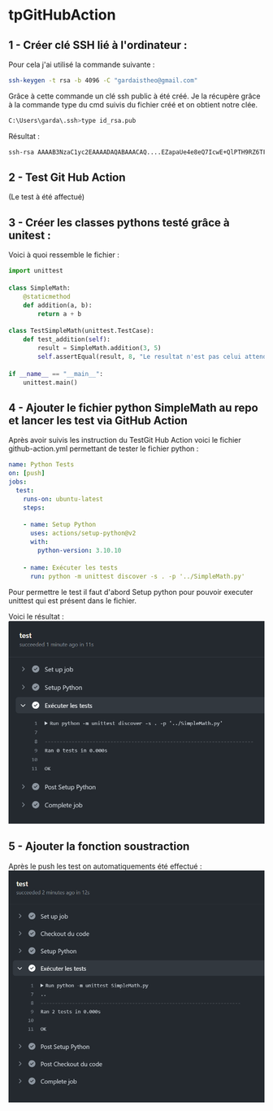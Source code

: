 # tpGitHubAction
## 1 - Créer clé SSH lié à l'ordinateur :
Pour cela j'ai utilisé la commande suivante : 
```bash
ssh-keygen -t rsa -b 4096 -C "gardaistheo@gmail.com"
```
Grâce à cette commande un clé ssh public à été créé.
Je la récupère grâce à la commande type du cmd suivis du fichier créé et on obtient notre clée.
```bash
C:\Users\garda\.ssh>type id_rsa.pub
```
Résultat :
```bash
ssh-rsa AAAAB3NzaC1yc2EAAAADAQABAAACAQ....EZapaUe4e8eQ7IcwE+QlPTH9RZ6TF98PuoIc72lZj7gMWkWhfHWI4FkraHtlihhnL3uo9qxau5+A+Dn8qTzHiWACrJ6VIWw== gardaistheo@gmail.com
```

## 2 - Test Git Hub Action
(Le test à été affectué)
## 3 - Créer les classes pythons testé grâce à unitest :
Voici à quoi ressemble le fichier : 
```python
import unittest

class SimpleMath:
    @staticmethod
    def addition(a, b):
        return a + b

class TestSimpleMath(unittest.TestCase):
    def test_addition(self):
        result = SimpleMath.addition(3, 5)
        self.assertEqual(result, 8, "Le resultat n'est pas celui attendue")

if __name__ == "__main__":
    unittest.main()
```
## 4 - Ajouter le fichier python SimpleMath au repo et lancer les test via GitHub Action 
Après avoir suivis les instruction du TestGit Hub Action voici le fichier github-action.yml permettant de tester le fichier python : 
```yml
name: Python Tests
on: [push]
jobs:
  test:
    runs-on: ubuntu-latest
    steps:
    
    - name: Setup Python
      uses: actions/setup-python@v2
      with:
        python-version: 3.10.10

    - name: Exécuter les tests
      run: python -m unittest discover -s . -p '../SimpleMath.py'
```
Pour permettre le test il faut d'abord Setup python pour pouvoir executer unittest qui est présent dans le fichier.

Voici le résultat : 
![resultTest](./img/resultTest.png)
## 5 - Ajouter la fonction soustraction
Après le push les test on automatiquements été effectué :
![resultAddictionSoustraction](./img/resultSoustractionAddiction.png)